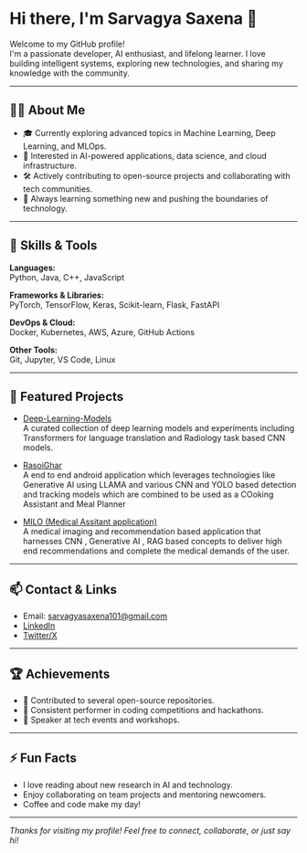 # Hi there, I'm Sarvagya Saxena 👋

Welcome to my GitHub profile!  
I'm a passionate developer, AI enthusiast, and lifelong learner. I love building intelligent systems, exploring new technologies, and sharing my knowledge with the community.

---

## 👨‍💻 About Me

- 🎓 Currently exploring advanced topics in Machine Learning, Deep Learning, and MLOps.
- 🤖 Interested in AI-powered applications, data science, and cloud infrastructure.
- 🛠️ Actively contributing to open-source projects and collaborating with tech communities.
- 🌱 Always learning something new and pushing the boundaries of technology.

---

## 🚀 Skills & Tools

**Languages:**  
Python, Java, C++, JavaScript

**Frameworks & Libraries:**  
PyTorch, TensorFlow, Keras, Scikit-learn, Flask, FastAPI

**DevOps & Cloud:**  
Docker, Kubernetes, AWS, Azure, GitHub Actions

**Other Tools:**  
Git, Jupyter, VS Code, Linux

---

## 🌟 Featured Projects


- [Deep-Learning-Models](https://github.com/SarvagyaSaxena101/Deep-Learning-Models)  
  A curated collection of deep learning models and experiments including Transformers for language translation and Radiology task based CNN models.

- [RasoiGhar](https://github.com/SarvagyaSaxena101/RasoiGhar)  
  A end to end android application which leverages technologies like Generative AI using LLAMA and various CNN and YOLO based detection and tracking models which are combined to be used as a COoking Assistant and Meal Planner 

- [MILO (Medical Assitant application)](https://github.com/SarvagyaSaxena101/MILO_Medical_Agent_App)  
  A medical imaging and recommendation based application that harnesses CNN , Generative AI , RAG based concepts to deliver high end recommendations and complete the medical demands of the user.

---

## 📫 Contact & Links

- Email: sarvagyasaxena101@gmail.com
- [LinkedIn](https://www.linkedin.com/in/sarvagyasaxena101)
- [Twitter/X](https://twitter.com/sarvagyasaxena101)

---

## 🏆 Achievements

- 🌟 Contributed to several open-source repositories.
- 🏅 Consistent performer in coding competitions and hackathons.
- 📢 Speaker at tech events and workshops.

---

## ⚡ Fun Facts

- I love reading about new research in AI and technology.
- Enjoy collaborating on team projects and mentoring newcomers.
- Coffee and code make my day!

---

_Thanks for visiting my profile! Feel free to connect, collaborate, or just say hi!_
